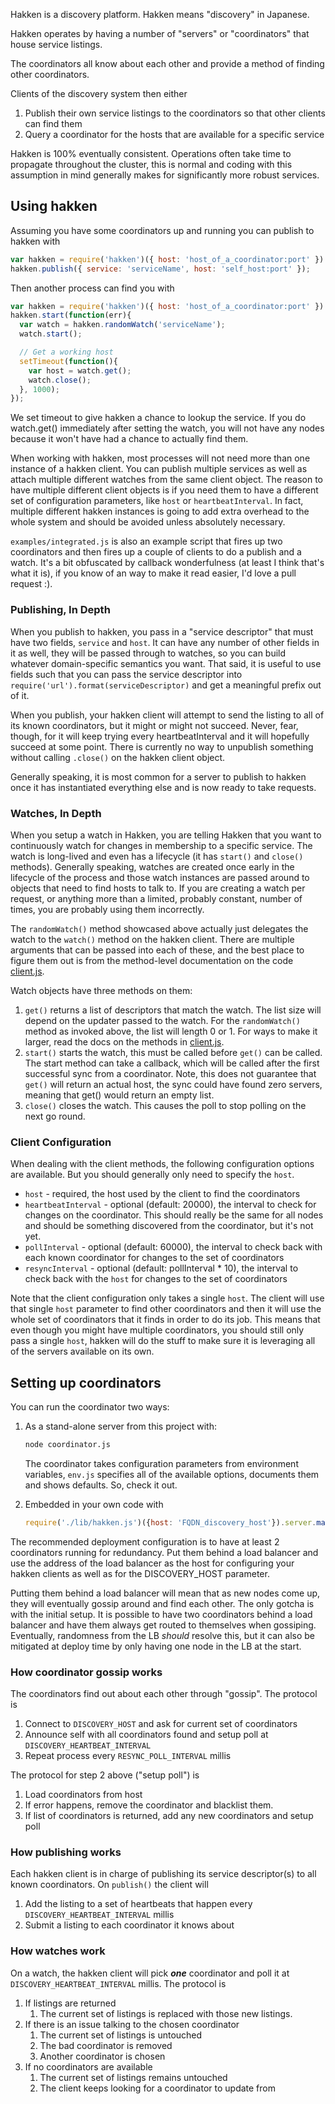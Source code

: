 Hakken is a discovery platform.  Hakken means "discovery" in Japanese.

Hakken operates by having a number of "servers" or "coordinators" that house service listings.

The coordinators all know about each other and provide a method of finding other coordinators.

Clients of the discovery system then either 

1. Publish their own service listings to the coordinators so that other clients can find them
2. Query a coordinator for the hosts that are available for a specific service

Hakken is 100% eventually consistent.  Operations often take time to propagate throughout the cluster, this is normal and coding with this assumption in mind generally makes for significantly more robust services.

## Using hakken

Assuming you have some coordinators up and running you can publish to hakken with

``` javascript
var hakken = require('hakken')({ host: 'host_of_a_coordinator:port' }).client.make();
hakken.publish({ service: 'serviceName', host: 'self_host:port' });
```

Then another process can find you with

``` javascript
var hakken = require('hakken')({ host: 'host_of_a_coordinator:port' }).client.make();
hakken.start(function(err){
  var watch = hakken.randomWatch('serviceName');
  watch.start();

  // Get a working host
  setTimeout(function(){
    var host = watch.get();
    watch.close();
  }, 1000);
});
```

We set timeout to give hakken a chance to lookup the service.  If you do watch.get() immediately after setting the watch, you will not have any nodes because it won't have had a chance to actually find them.

When working with hakken, most processes will not need more than one instance of a hakken client.  You can publish multiple services as well as attach multiple different watches from the same client object.  The reason to have multiple different client objects is if you need them to have a different set of configuration parameters, like `host` or `heartbeatInterval`.  In fact, multiple different hakken instances is going to add extra overhead to the whole system and should be avoided unless absolutely necessary.

`examples/integrated.js` is also an example script that fires up two coordinators and then fires up a couple of clients to do a publish and a watch.  It's a bit obfuscated by callback wonderfulness (at least I think that's what it is), if you know of an way to make it read easier, I'd love a pull request :).

### Publishing, In Depth

When you publish to hakken, you pass in a "service descriptor" that must have two fields, `service` and `host`.  It can have any number of other fields in it as well, they will be passed through to watches, so you can build whatever domain-specific semantics you want.  That said, it is useful to use fields such that you can pass the service descriptor into `require('url').format(serviceDescriptor)` and get a meaningful prefix out of it.

When you publish, your hakken client will attempt to send the listing to all of its known coordinators, but it might or might not succeed.  Never, fear, though, for it will keep trying every heartbeatInterval and it will hopefully succeed at some point.  There is currently no way to unpublish something without calling `.close()` on the hakken client object.

Generally speaking, it is most common for a server to publish to hakken once it has instantiated everything else and is now ready to take requests.

### Watches, In Depth

When you setup a watch in Hakken, you are telling Hakken that you want to continuously watch for changes in membership to a specific service.  The watch is long-lived and even has a lifecycle (it has `start()` and `close()` methods).  Generally speaking, watches are created once early in the lifecycle of the process and those watch instances are passed around to objects that need to find hosts to talk to.  If you are creating a watch per request, or anything more than a limited, probably constant, number of times, you are probably using them incorrectly.

The `randomWatch()` method showcased above actually just delegates the watch to the `watch()` method on the hakken client.  There are multiple arguments that can be passed into each of these, and the best place to figure them out is from the method-level documentation on the code [client.js](https://github.com/tidepool-org/hakken/blob/master/lib/client/client.js#L304).

Watch objects have three methods on them:

1. `get()` returns a list of descriptors that match the watch.  The list size will depend on the updater passed to the watch.  For the `randomWatch()` method as invoked above, the list will length 0 or 1.  For ways to make it larger, read the docs on the methods in [client.js](https://github.com/tidepool-org/hakken/blob/master/lib/client/client.js#L383).
2. `start()` starts the watch, this must be called before `get()` can be called.  The start method can take a callback, which will be called after the first successful sync from a coordinator.  Note, this does not guarantee that `get()` will return an actual host, the sync could have found zero servers, meaning that get() would return an empty list.
3. `close()` closes the watch.  This causes the poll to stop polling on the next go round.

### Client Configuration

When dealing with the client methods, the following configuration options are available.  But you should generally only need to specify the `host`.

* `host` - required, the host used by the client to find the coordinators
* `heartbeatInterval` - optional (default: 20000), the interval to check for changes on the coordinator.  This should really be the same for all nodes and should be something discovered from the coordinator, but it's not yet.
* `pollInterval` - optional (default: 60000), the interval to check back with each known coordinator for changes to the set of coordinators
* `resyncInterval` - optional (default: pollInterval * 10), the interval to check back with the `host` for changes to the set of coordinators

Note that the client configuration only takes a single `host`.  The client will use that single `host` parameter to find other coordinators and then it will use the whole set of coordinators that it finds in order to do its job.  This means that even though you might have multiple coordinators, you should still only pass a single `host`, hakken will do the stuff to make sure it is leveraging all of the servers available on its own.

## Setting up coordinators

You can run the coordinator two ways:

1. As a stand-alone server from this project with:

    ``` bash
    node coordinator.js
    ```

    The coordinator takes configuration parameters from environment variables, `env.js` specifies all of the available options, documents them and shows defaults.  So, check it out.

2. Embedded in your own code with

    ``` javascript
    require('./lib/hakken.js')({host: 'FQDN_discovery_host'}).server.makeSimple('localhost', 123456).start();
    ```

The recommended deployment configuration is to have at least 2 coordinators running for redundancy.  Put them behind a load balancer and use the address of the load balancer as the host for configuring your hakken clients as well as for the DISCOVERY_HOST parameter.

Putting them behind a load balancer will mean that as new nodes come up, they will eventually gossip around and find each other.  The only gotcha is with the initial setup.  It is possible to have two coordinators behind a load balancer and have them always get routed to themselves when gossiping.  Eventually, randomness from the LB *should* resolve this, but it can also be mitigated at deploy time by only having one node in the LB at the start.

### How coordinator gossip works

The coordinators find out about each other through "gossip".  The protocol is

1. Connect to `DISCOVERY_HOST` and ask for current set of coordinators
2. Announce self with all coordinators found and setup poll at `DISCOVERY_HEARTBEAT_INTERVAL`
3. Repeat process every `RESYNC_POLL_INTERVAL` millis

The protocol for step 2 above ("setup poll") is

1. Load coordinators from host
2. If error happens, remove the coordinator and blacklist them.
3. If list of coordinators is returned, add any new coordinators and setup poll

### How publishing works

Each hakken client is in charge of publishing its service descriptor(s) to all known coordinators.  On `publish()` the client will

1. Add the listing to a set of heartbeats that happen every `DISCOVERY_HEARTBEAT_INTERVAL` millis
2. Submit a listing to each coordinator it knows about

### How watches work

On a watch, the hakken client will pick ***one*** coordinator and poll it at `DISCOVERY_HEARTBEAT_INTERVAL` millis.  The protocol is

1. If listings are returned
    1. The current set of listings is replaced with those new listings.
2. If there is an issue talking to the chosen coordinator
    1. The current set of listings is untouched
    1. The bad coordinator is removed
    1. Another coordinator is chosen
3. If no coordinators are available
    1. The current set of listings remains untouched
    1. The client keeps looking for a coordinator to update from
